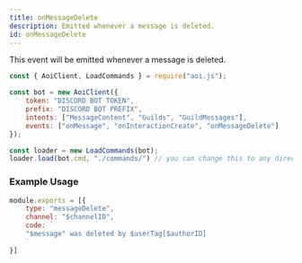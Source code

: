 ```yaml
---
title: onMessageDelete
description: Emitted whenever a message is deleted.
id: onMessageDelete
---
```


This event will be emitted whenever a message is deleted.

```javascript
const { AoiClient, LoadCommands } = require("aoi.js");

const bot = new AoiClient({
    token: "DISCORD BOT TOKEN",
    prefix: "DISCORD BOT PREFIX",
    intents: ["MessageContent", "Guilds", "GuildMessages"],
    events: ["onMessage", "onInteractionCreate", "onMessageDelete"]
});

const loader = new LoadCommands(bot);
loader.load(bot.cmd, "./commands/") // you can change this to any directory you want
```

### Example Usage

```javascript
module.exports = [{
    type: "messageDelete",
    channel: "$channelID",
    code: `
    "$message" was deleted by $userTag[$authorID]
    `
}]
```